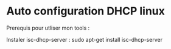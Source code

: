 # Auto configuration DHCP linux

Prerequis pour utliser mon tools :

Instaler isc-dhcp-server : sudo apt-get install isc-dhcp-server
